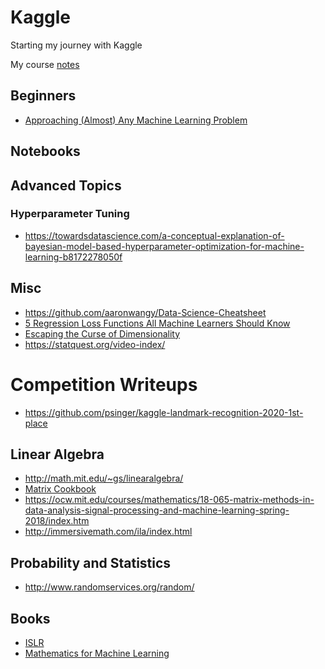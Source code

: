 # Kaggle

Starting my journey with Kaggle

My course [notes](notes)

## Beginners

- [Approaching (Almost) Any Machine Learning Problem](https://www.linkedin.com/pulse/approaching-almost-any-machine-learning-problem-abhishek-thakur/)


## Notebooks

## Advanced Topics

### Hyperparameter Tuning

- https://towardsdatascience.com/a-conceptual-explanation-of-bayesian-model-based-hyperparameter-optimization-for-machine-learning-b8172278050f

## Misc

- https://github.com/aaronwangy/Data-Science-Cheatsheet
- [5 Regression Loss Functions All Machine Learners Should Know](https://heartbeat.fritz.ai/5-regression-loss-functions-all-machine-learners-should-know-4fb140e9d4b0)
- [Escaping the Curse of Dimensionality](https://www.freecodecamp.org/news/the-curse-of-dimensionality-how-we-can-save-big-data-from-itself-d9fa0f872335/)
- https://statquest.org/video-index/

# Competition Writeups

- https://github.com/psinger/kaggle-landmark-recognition-2020-1st-place

## Linear Algebra

- http://math.mit.edu/~gs/linearalgebra/
- [Matrix Cookbook](https://www.math.uwaterloo.ca/~hwolkowi/matrixcookbook.pdf)
- https://ocw.mit.edu/courses/mathematics/18-065-matrix-methods-in-data-analysis-signal-processing-and-machine-learning-spring-2018/index.htm
- http://immersivemath.com/ila/index.html

## Probability and Statistics

- http://www.randomservices.org/random/

## Books

- [ISLR](http://StatLearning.com)
- [Mathematics for Machine Learning](https://mml-book.github.io)

